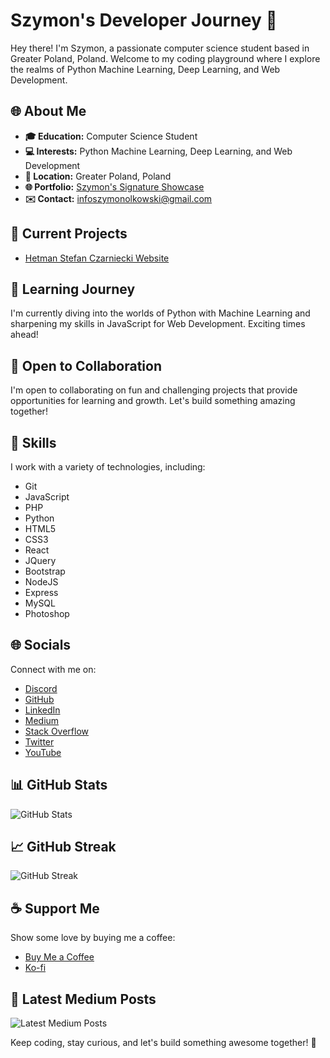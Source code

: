 # Szymon's Developer Journey 🚀

Hey there! I'm Szymon, a passionate computer science student based in Greater Poland, Poland. Welcome to my coding playground where I explore the realms of Python Machine Learning, Deep Learning, and Web Development.

## 🌐 About Me

- **🎓 Education:** Computer Science Student
- **💻 Interests:** Python Machine Learning, Deep Learning, and Web Development
- **📍 Location:** Greater Poland, Poland
- **🌐 Portfolio:** [Szymon's Signature Showcase](http://szymonolkowski.github.io/Portfolio/)
- **✉️ Contact:** [infoszymonolkowski@gmail.com](mailto:infoszymonolkowski@gmail.com)

## 🚀 Current Projects

- [Hetman Stefan Czarniecki Website](http://github.com/szymonolkowski/Hetman-Czarniecki-Website-Project)

## 🧠 Learning Journey

I'm currently diving into the worlds of Python with Machine Learning and sharpening my skills in JavaScript for Web Development. Exciting times ahead!

## 🤝 Open to Collaboration

I'm open to collaborating on fun and challenging projects that provide opportunities for learning and growth. Let's build something amazing together!

## 🔧 Skills

I work with a variety of technologies, including:

- Git
- JavaScript
- PHP
- Python
- HTML5
- CSS3
- React
- JQuery
- Bootstrap
- NodeJS
- Express
- MySQL
- Photoshop

## 🌐 Socials

Connect with me on:

- [Discord](https://discord.com/users/szymonolkowski)
- [GitHub](https://www.github.com/szymonolkowski)
- [LinkedIn](https://www.linkedin.com/in/szymonolkowski)
- [Medium](http://www.medium.com/@szymonolkowski)
- [Stack Overflow](https://www.stackoverflow.com/users/21071633/szymon-olkowski)
- [Twitter](https://www.x.com/OlkowskiiSzymon)
- [YouTube](https://www.youtube.com/@OlkowskiSzymon)

## 📊 GitHub Stats

![GitHub Stats](https://github-readme-stats.vercel.app/api?username=szymonolkowski&show_icons=true&hide=&count_private=true&title_color=f97316&text_color=ffffff&icon_color=f97316&bg_color=171717&hide_border=true&show_icons=true)

## 📈 GitHub Streak

![GitHub Streak](https://github-readme-streak-stats.herokuapp.com/?user=szymonolkowski&stroke=ffffff&background=171717&ring=f97316&fire=f97316&currStreakNum=ffffff&currStreakLabel=f97316&sideNums=ffffff&sideLabels=ffffff&dates=ffffff&hide_border=true)

## ☕️ Support Me

Show some love by buying me a coffee:

- [Buy Me a Coffee](https://www.buymeacoffee.com/szymonolkowski)
- [Ko-fi](https://www.ko-fi.com/szymonolkowski)

## 📰 Latest Medium Posts

![Latest Medium Posts](https://github-read-medium-git-main.pahlevikun.vercel.app/latest?limit=1&username=@szymonolkowski&theme=onedark)

Keep coding, stay curious, and let's build something awesome together! 🚀
